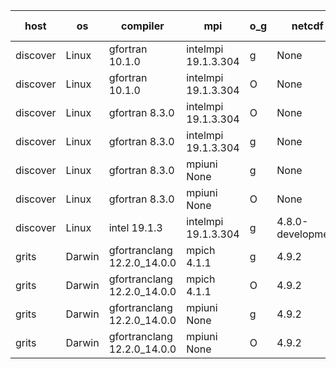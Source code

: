 

| host     | os       | compiler                              | mpi                      | o_g        | netcdf        | build       | u_pass          | u_fail          | s_pass            | s_fail            | e_pass             | e_fail             | nuopc_pass       | nuopc_fail       | artifacts link          |
|----------|----------|---------------------------------------|--------------------------|------------|---------------|-------------|-----------------|-----------------|-------------------|-------------------|--------------------|--------------------|------------------|------------------|-------------------------|
| discover | Linux | gfortran 10.1.0 | intelmpi 19.1.3.304  | g | None  | PASS | None | None | None | None | None | None | None | None | <a href="https://github.com/esmf-org/esmf-test-artifacts/tree/c2036b148c678e192e442b7fb537bc96f38a7813/TC_397/gfortran/10.1.0/g/intelmpi/19.1.3.304" target="_blank">c2036b1</a> | 
| discover | Linux | gfortran 10.1.0 | intelmpi 19.1.3.304  | O | None  | PASS | None | None | None | None | None | None | None | None | <a href="https://github.com/esmf-org/esmf-test-artifacts/tree/8b6eebc9b0d483cd31156e31fddc5c7f68ea514f/TC_397/gfortran/10.1.0/O/intelmpi/19.1.3.304" target="_blank">8b6eebc</a> | 
| discover | Linux | gfortran 8.3.0 | intelmpi 19.1.3.304  | O | None  | PASS | None | None | None | None | None | None | None | None | <a href="https://github.com/esmf-org/esmf-test-artifacts/tree/36241077bb4345d07388e9c8283f242f003df1ad/TC_397/gfortran/8.3.0/O/intelmpi/19.1.3.304" target="_blank">3624107</a> | 
| discover | Linux | gfortran 8.3.0 | intelmpi 19.1.3.304  | g | None  | PASS | None | None | None | None | None | None | None | None | <a href="https://github.com/esmf-org/esmf-test-artifacts/tree/e7b50c4fb29451577ee4e90997696585e8bd6a63/TC_397/gfortran/8.3.0/g/intelmpi/19.1.3.304" target="_blank">e7b50c4</a> | 
| discover | Linux | gfortran 8.3.0 | mpiuni None  | g | None  | PASS | None | None | None | None | None | None | None | None | <a href="https://github.com/esmf-org/esmf-test-artifacts/tree/c7af5a46c2d74aae37b5f7592317a32d733332b6/TC_397/gfortran/8.3.0/g/mpiuni/None" target="_blank">c7af5a4</a> | 
| discover | Linux | gfortran 8.3.0 | mpiuni None  | O | None  | PASS | None | None | None | None | None | None | None | None | <a href="https://github.com/esmf-org/esmf-test-artifacts/tree/da60eb2f0af9a996915484ae2d1ce4a6e7e92a03/TC_397/gfortran/8.3.0/O/mpiuni/None" target="_blank">da60eb2</a> | 
| discover | Linux | intel 19.1.3 | intelmpi 19.1.3.304  | g | 4.8.0-development  | PASS | None | None | None | None | None | None | None | None | <a href="https://github.com/esmf-org/esmf-test-artifacts/tree/15ce8544e84fb3ebf7c5f7f25ebc7791a433e15c/TC_397/intel/19.1.3/g/intelmpi/19.1.3.304" target="_blank">15ce854</a> | 
| grits | Darwin | gfortranclang 12.2.0_14.0.0 | mpich 4.1.1  | g | 4.9.2  | PASS | 14093 | 0 | 49 | 0 | 81 | 0 | 0 | 0 | <a href="https://github.com/esmf-org/esmf-test-artifacts/tree/f2953f5648e5c3b42abaf55f92284299f7a920f3/TC_397/gfortranclang/12.2.0_14.0.0/g/mpich/4.1.1" target="_blank">f2953f5</a> | 
| grits | Darwin | gfortranclang 12.2.0_14.0.0 | mpich 4.1.1  | O | 4.9.2  | PASS | 14093 | 0 | 49 | 0 | 81 | 0 | 0 | 0 | <a href="https://github.com/esmf-org/esmf-test-artifacts/tree/5a83e224b9a60de272a093e2aac45be34083d646/TC_397/gfortranclang/12.2.0_14.0.0/O/mpich/4.1.1" target="_blank">5a83e22</a> | 
| grits | Darwin | gfortranclang 12.2.0_14.0.0 | mpiuni None  | g | 4.9.2  | PASS | 12425 | 0 | 8 | 0 | 44 | 0 | None | None | <a href="https://github.com/esmf-org/esmf-test-artifacts/tree/7f527ba122aede01326b1c633cbf7a3d171f3521/TC_397/gfortranclang/12.2.0_14.0.0/g/mpiuni/None" target="_blank">7f527ba</a> | 
| grits | Darwin | gfortranclang 12.2.0_14.0.0 | mpiuni None  | O | 4.9.2  | PASS | 12425 | 0 | 8 | 0 | 44 | 0 | None | None | <a href="https://github.com/esmf-org/esmf-test-artifacts/tree/af6f46ad95104d2febec5592d0627153f4ef350d/TC_397/gfortranclang/12.2.0_14.0.0/O/mpiuni/None" target="_blank">af6f46a</a> | 
